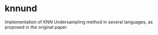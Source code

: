 # knnund
Implementation of KNN Undersampling method in several languages, as proposed in the original paper.
